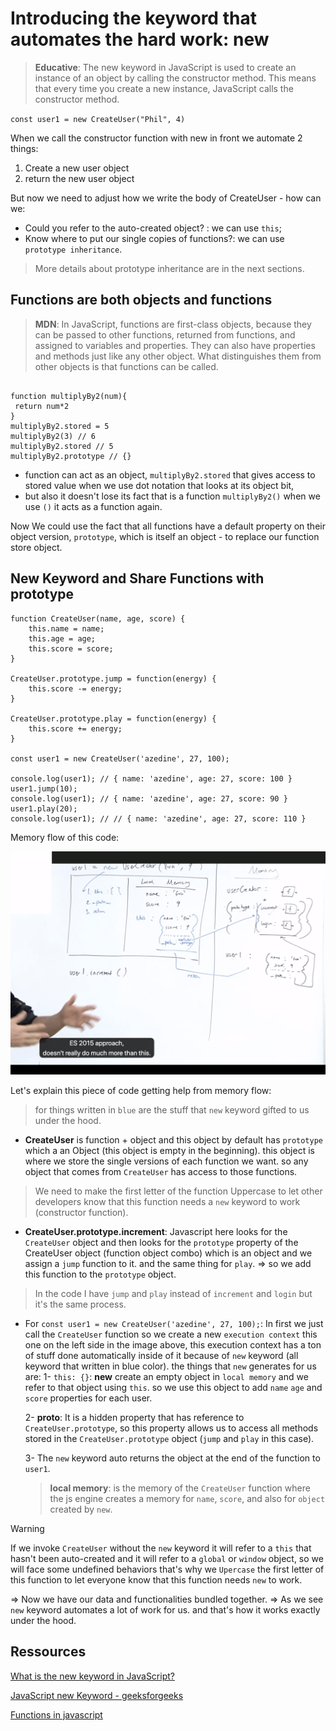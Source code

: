 # Introducing the keyword that automates the hard work: new

>**Educative**: The new keyword in JavaScript is used to create an instance of an object by calling the constructor method. This means that every time you create a new instance, JavaScript calls the constructor method.

`const user1 = new CreateUser("Phil", 4)`

When we call the constructor function with new in front we automate 2 things:

1. Create a new user object
2. return the new user object

But now we need to adjust how we write the body of CreateUser - how can we:

- Could you refer to the auto-created object? : we can use `this`;
- Know where to put our single copies of functions?: we can use `prototype inheritance`.
> More details about prototype inheritance are in the next sections.

## Functions are both objects and functions

> **MDN**: In JavaScript, functions are first-class objects, because they can be passed to other functions, returned from functions, and assigned to variables and properties. They can also have properties and methods just like any other object. What distinguishes them from other objects is that functions can be called.

```

function multiplyBy2(num){
 return num*2
}
multiplyBy2.stored = 5
multiplyBy2(3) // 6
multiplyBy2.stored // 5
multiplyBy2.prototype // {}

```
- function can act as an object, `multiplyBy2.stored` that gives access to stored value when we use dot notation that looks at its object bit, 
- but also it doesn't lose its fact that is a function `multiplyBy2()` when we use `()` it acts as a function again.

Now We could use the fact that all functions have a default property on their object version, `prototype`, which is itself an object - to replace our function store object.

## New Keyword and Share Functions with prototype

```
function CreateUser(name, age, score) {
    this.name = name;
    this.age = age;
    this.score = score;
}

CreateUser.prototype.jump = function(energy) {
    this.score -= energy;
}

CreateUser.prototype.play = function(energy) {
    this.score += energy;
}

const user1 = new CreateUser('azedine', 27, 100);

console.log(user1); // { name: 'azedine', age: 27, score: 100 }
user1.jump(10);
console.log(user1); // { name: 'azedine', age: 27, score: 90 }
user1.play(20);
console.log(user1); // // { name: 'azedine', age: 27, score: 110 }

```

Memory flow of this code:

![](images/img3.png?raw=true)

Let's explain this piece of code getting help from memory flow:

> for things written in `blue` are the stuff that `new` keyword gifted to us under the hood.

- **CreateUser** is function + object and this object by default has `prototype` which a an Object (this object is empty in the beginning). this object is where we store the single versions of each function we want. so any object that comes from  `CreateUser` has access to those functions. 
> We need to make the first letter of the function Uppercase to let other developers know that this function needs a `new` keyword to work (constructor function).

- **CreateUser.prototype.increment**: Javascript here looks for  the `CreateUser` object and then looks for the `prototype` property of the CreateUser object (function object combo) which is an object and we assign a `jump` function to it. and the same thing for `play`. => so we add this function to the `prototype` object.

> In the code I have `jump` and `play` instead of `increment` and `login` but it's the same process.

- For `const user1 = new CreateUser('azedine', 27, 100);`: In first we just call the `CreateUser` function so we create a new `execution context` this one on the left side in the image above, this execution context has a ton of stuff done automatically inside of it because of `new` keyword (all keyword that written in blue color). the things that `new` generates for us are:
    1- `this: {}`: **new** create an empty object in  `local memory` and we refer to that object using `this`. so we use this object to add `name` `age` and `score` properties for each user.

    2- **__proto__**: It is a hidden property that has reference to `CreateUser.prototype`, so this property allows us to access all methods stored in the `CreateUser.prototype` object (`jump` and `play` in this case).

    3- The `new` keyword auto returns the object at the end of the function to `user1`.

    > **local memory**: is the memory of the `CreateUser` function where the js engine creates a memory for `name`, `score`, and also for `object` created by `new`.

> [!WARNING]  
> If we invoke `CreateUser` without the `new` keyword it will refer to a `this` that hasn't been auto-created and it will refer to a `global` or `window` object, so we will face some undefined behaviors that's why we `Upercase` the first letter of this function to let everyone know that this function needs `new` to work.

=> Now we have our data and functionalities bundled together.
=> As we see `new` keyword automates a lot of work for us. and that's how it works exactly under the hood.

## Ressources

[What is the new keyword in JavaScript?](https://www.educative.io/answers/what-is-the-new-keyword-in-javascript)

[JavaScript new Keyword - geeksforgeeks](https://www.geeksforgeeks.org/javascript-new-keyword/)

[Functions in javascript](https://developer.mozilla.org/en-US/docs/Web/JavaScript/Reference/Functions)


